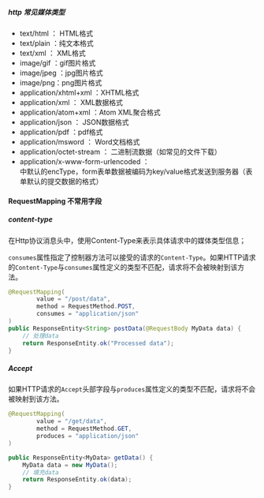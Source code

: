 ##### http 常见媒体类型

-   text/html ： HTML格式
-   text/plain ：纯文本格式   
-   text/xml ： XML格式
-   image/gif ：gif图片格式  
-   image/jpeg ：jpg图片格式 
-   image/png：png图片格式
-   application/xhtml+xml ：XHTML格式
-   application/xml   ： XML数据格式
-   application/atom+xml ：Atom XML聚合格式  
-   application/json  ： JSON数据格式
-   application/pdf    ：pdf格式 
-   application/msword ： Word文档格式
-   application/octet-stream ： 二进制流数据（如常见的文件下载）
-   application/x-www-form-urlencoded ： <form encType="">中默认的encType，form表单数据被编码为key/value格式发送到服务器（表单默认的提交数据的格式）



#### RequestMapping 不常用字段

##### content-type

在Http协议消息头中，使用Content-Type来表示具体请求中的媒体类型信息；

`consumes`属性指定了控制器方法可以接受的请求的`Content-Type`。如果HTTP请求的`Content-Type`与`consumes`属性定义的类型不匹配，请求将不会被映射到该方法。

```java
@RequestMapping(
        value = "/post/data",
        method = RequestMethod.POST,
        consumes = "application/json"
)
public ResponseEntity<String> postData(@RequestBody MyData data) {
    // 处理data
    return ResponseEntity.ok("Processed data");
}
```



##### Accept

如果HTTP请求的`Accept`头部字段与`produces`属性定义的类型不匹配，请求将不会被映射到该方法。

```java
@RequestMapping(
        value = "/get/data",
        method = RequestMethod.GET,
        produces = "application/json"
)

public ResponseEntity<MyData> getData() {
    MyData data = new MyData();
    // 填充data
    return ResponseEntity.ok(data);
}
```


